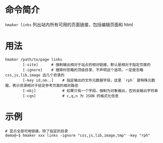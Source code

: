 命令简介
======= 

`hmaker links` 列出站内所有可用的页面链接，包括编辑页面和 html
    
用法
=======

```    
hmaker /path/to/page links
        [-site]      # 强制输出相对于站点的相对链接，默认是相对于指定页面的
        [-ignore]    # 搜索时忽略的顶级目录，不声明这个选项，一定是忽略 css,js,lib,image 这几个目录的
        [-key id,nm..]    # 指定输出的文件元数据字段，这里 `rph` 是特殊元数据，表示资源相对于给定参考页面的相对路径
        [-obj]            # 如果只有一个字段，强制为对象输出，否则会输出字符串
        [-cqn]            # c,q,n 为 JSON 的格式化信息
```

示例
=======

```
# 显示全部可用链接，除了指定的目录
demo@~$ hmaker xxx links -ignore "css,js,lib,image,tmp" -key "rph"

```